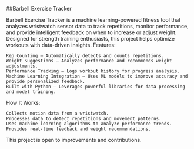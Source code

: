 ##Barbell Exercise Tracker

Barbell Exercise Tracker is a machine learning-powered fitness tool that analyzes wristwatch sensor data to track repetitions, monitor performance, and provide intelligent feedback on when to increase or adjust weight. Designed for strength training enthusiasts, this project helps optimize workouts with data-driven insights.
Features:

    Rep Counting – Automatically detects and counts repetitions.
    Weight Suggestions – Analyzes performance and recommends weight adjustments.
    Performance Tracking – Logs workout history for progress analysis.
    Machine Learning Integration – Uses ML models to improve accuracy and provide personalized feedback.
    Built with Python – Leverages powerful libraries for data processing and model training.

How It Works:

    Collects motion data from a wristwatch.
    Processes data to detect repetitions and movement patterns.
    Uses machine learning algorithms to analyze performance trends.
    Provides real-time feedback and weight recommendations.

This project is open to improvements and contributions.
